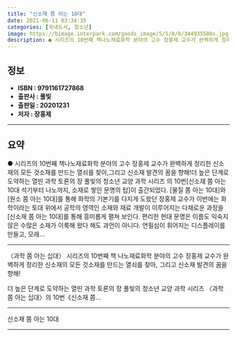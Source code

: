 ```yaml
---
title: "신소재 쫌 아는 10대"
date: 2021-06-11 03:34:35
categories: [국내도서, 청소년]
image: https://bimage.interpark.com/goods_image/5/5/0/8/344935508s.jpg
description: ● 시리즈의 10번째 책나노재료화학 분야의 고수 장홍제 교수가 완벽하게 정리한 신소재의 모든 것소재를 만드는 열쇠를 찾아,그리고 신소재 발견의 꿈을 향해!더 높은 단계로 도약하는 열띤 과학 토론의 장 풀빛의 청소년 교양 과학 시리즈 의 10번[신소재 쫌 아는 10대 석기부터 나노까지,
---
```


## **정보**

- **ISBN : 9791161727868**
- **출판사 : 풀빛**
- **출판일 : 20201231**
- **저자 : 장홍제**

------



## **요약**

●  시리즈의 10번째 책나노재료화학 분야의 고수 장홍제 교수가 완벽하게 정리한 신소재의 모든 것소재를 만드는 열쇠를 찾아,그리고 신소재 발견의 꿈을 향해!더 높은 단계로 도약하는 열띤 과학 토론의 장 풀빛의 청소년 교양 과학 시리즈 의 10번[신소재 쫌 아는 10대 석기부터 나노까지, 소재로 쌓인 문명의 탑]이 출간되었다. [물질 쫌 아는 10대]와 [원소 쫌 아는 10대]를 통해 화학의 기본기를 다지게 도왔던 장홍제 교수가 이번에는 화학이라는 토대 위에서 공학의 영역인 소재와 재료 개발이 이루어지는 다채로운 과정을 [신소재 쫌 아는 10대]를 통해 흥미롭게 펼쳐 보인다. 편리한 현대 문명은 이름도 익숙지 않은 수많은 소재가 이룩해 왔다 해도 과언이 아니다. 연필심이 휘어지는 디스플레이를 만들고, 모래...

------

〈과학 쫌 아는 십대〉 시리즈의 10번째 책
나노재료화학 분야의 고수 장홍제 교수가 완벽하게 정리한 신소재의 모든 것소재를 만드는 열쇠를 찾아,
그리고 신소재 발견의 꿈을 향해!

더 높은 단계로 도약하는 열띤 과학 토론의 장 풀빛의 청소년 교양 과학 시리즈 〈과학 쫌 아는 십대〉의 10번《신소재 쫌... 

------


신소재 쫌 아는 10대 

------


